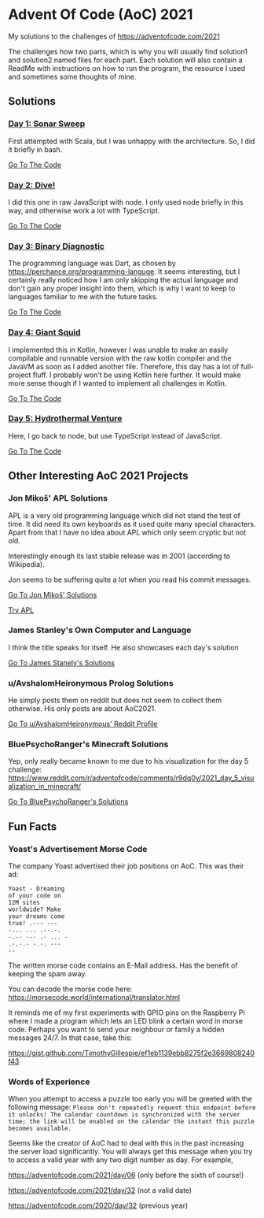 # Advent Of Code (AoC) 2021 
My solutions to the challenges of https://adventofcode.com/2021

The challenges how two parts, which is why you will usually find solution1 and solution2 named files for each part.
Each solution will also contain a ReadMe with instructions on how to run the program, the resource I used and sometimes
some thoughts of mine.

## Solutions

### [Day 1: Sonar Sweep](https://adventofcode.com/2021/day/1)
First attempted with Scala, but I was unhappy with the architecture. So, I did it briefly in bash.

[Go To The Code](src/day01)


### [Day 2: Dive!](https://adventofcode.com/2021/day/2)
I did this one in raw JavaScript with node. I only used node briefly in this way, and otherwise work a lot with TypeScript.

[Go To The Code](src/day02)

### [Day 3: Binary Diagnostic](https://adventofcode.com/2021/day/3)
The programming language was Dart, as chosen by https://perchance.org/programming-languge.
It seems interesting, but I certainly really noticed how I am only skipping the actual language and don't gain any proper
insight into them, which is why I want to keep to languages familiar to me with the future tasks.

[Go To The Code](src/day03)

### [Day 4: Giant Squid](https://adventofcode.com/2021/day/4)
I implemented this in Kotlin, however I was unable to make an easily compilable and runnable version with the raw kotlin 
compiler and the JavaVM as soon as I added another file. Therefore, this day has a lot of full-project fluff.
I probably won't be using Kotlin here further. It would make more sense though if I wanted to implement all challenges
in Kotlin. 

[Go To The Code](src/day04)

### [Day 5: Hydrothermal Venture](https://adventofcode.com/2021/day/5)
Here, I go back to node, but use TypeScript instead of JavaScript.

[Go To The Code](src/day05)


## Other Interesting AoC 2021 Projects

### Jon Mikoš' APL Solutions
APL is a very old programming language which did not stand the test of time.
It did need its own keyboards as it used quite many special characters. Apart from that I have no idea about APL which 
only seem cryptic but not old.

Interestingly enough its last stable release was in 2001 (according to Wikipedia).

Jon seems to be suffering quite a lot when you read his commit messages.

[Go To Jon Mikoš' Solutions](https://github.com/MikosJon/AdventOfCode2021)

[Try APL](https://tryapl.org/)

### James Stanley's Own Computer and Language
I think the title speaks for itself. He also showcases each day's solution

[Go To James Stanely's Solutions](https://github.com/jes/aoc2021)

### u/AvshalomHeironymous Prolog Solutions
He simply posts them on reddit but does not seem to collect them otherwise. His only posts are about AoC2021.

[Go To u/AvshalomHeironymous' Reddit Profile](https://www.reddit.com/user/AvshalomHeironymous/)

### BluePsychoRanger's Minecraft Solutions
Yep, only really became known to me due to his visualization for the day 5 challenge: https://www.reddit.com/r/adventofcode/comments/r9dq0y/2021_day_5_visualization_in_minecraft/

[Go To BluePsychoRanger's Solutions](https://github.com/BluePsychoRanger/Advent-of-Code-2021)

## Fun Facts

### Yoast's Advertisement Morse Code
The company Yoast advertised their job positions on AoC. This was their ad:

```
Yoast - Dreaming 
of your code on 
12M sites 
worldwide? Make 
your dreams come 
true! .--- --- 
-... ... .--.-. 
-.-- --- .- ... - 
.-.-.- -.-. --- 
--
```

The written morse code contains an E-Mail address. Has the benefit of keeping the spam away.

You can decode the morse code here: https://morsecode.world/international/translator.html

It reminds me of my first experiments with GPIO pins on the Raspberry Pi where I made a program which lets an LED blink
a certain word in morse code. Perhaps you want to send your neighbour or family a hidden messages 24/7. In that case, take this:

https://gist.github.com/TimothyGillespie/ef1eb1139ebb8275f2e3669808240f43

### Words of Experience
When you attempt to access a puzzle too early you will be greeted with the following message:
`Please don't repeatedly request this endpoint before it unlocks! The calendar countdown is synchronized with the server time; the link will be enabled on the calendar the instant this puzzle becomes available.`

Seems like the creator of AoC had to deal with this in the past increasing the server load significantly.
You will always get this message when you try to access a valid year with any two digit number as day. For example,

https://adventofcode.com/2021/day/06 (only before the sixth of course!)

https://adventofcode.com/2021/day/32 (not a valid date)

https://adventofcode.com/2020/day/32 (previous year)
